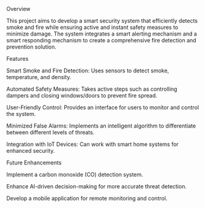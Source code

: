 Overview

This project aims to develop a smart security system that efficiently detects smoke and fire while ensuring active and instant safety measures to minimize damage. The system integrates a smart alerting mechanism and a smart responding mechanism to create a comprehensive fire detection and prevention solution.

Features

Smart Smoke and Fire Detection: Uses sensors to detect smoke, temperature, and density.

Automated Safety Measures: Takes active steps such as controlling dampers and closing windows/doors to prevent fire spread.

User-Friendly Control: Provides an interface for users to monitor and control the system.

Minimized False Alarms: Implements an intelligent algorithm to differentiate between different levels of threats.

Integration with IoT Devices: Can work with smart home systems for enhanced security.

Future Enhancements

Implement a carbon monoxide (CO) detection system.

Enhance AI-driven decision-making for more accurate threat detection.

Develop a mobile application for remote monitoring and control.

